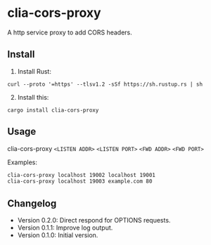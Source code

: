 # clia-cors-proxy

A http service proxy to add CORS headers.

## Install

1. Install Rust:

```shell
curl --proto '=https' --tlsv1.2 -sSf https://sh.rustup.rs | sh
```

2. Install this:

```shell
cargo install clia-cors-proxy
```

## Usage

clia-cors-proxy `<LISTEN ADDR>` `<LISTEN PORT>` `<FWD ADDR>` `<FWD PORT>`

Examples:

```bash
clia-cors-proxy localhost 19002 localhost 19001
clia-cors-proxy localhost 19003 example.com 80
```

## Changelog

- Version 0.2.0: Direct respond for OPTIONS requests.
- Version 0.1.1: Improve log output.
- Version 0.1.0: Initial version.
